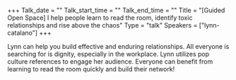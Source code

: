 +++
Talk_date = ""
Talk_start_time = ""
Talk_end_time = ""
Title = "[Guided Open Space] I help people learn to read the room, identify toxic relationships and rise above the chaos"
Type = "talk"
Speakers = ["lynn-catalano"]
+++

Lynn can help you build effective and enduring relationships. All everyone is searching for is dignity, especially in the workplace. Lynn utilizes pop culture references to engage her audience. Everyone can benefit from learning to read the room quickly and build their network!
